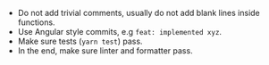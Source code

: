 - Do not add trivial comments, usually do not add blank lines inside functions.
- Use Angular style commits, e.g `feat: implemented xyz`.
- Make sure tests (`yarn test`) pass.
- In the end, make sure linter and formatter pass.
